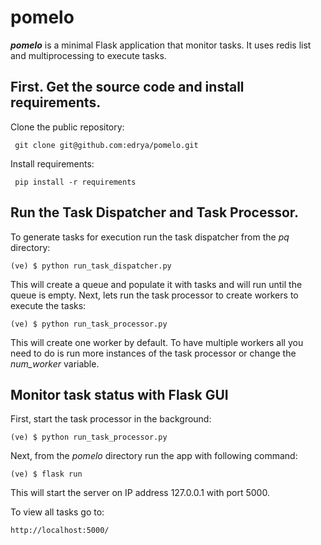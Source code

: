 # pomelo
<b><i>pomelo</i></b> is a minimal Flask application that monitor tasks. It uses redis list and multiprocessing to execute tasks.


## First. Get the source code and install requirements.

Clone the public repository:

```console
 git clone git@github.com:edrya/pomelo.git
```
Install requirements:

```console
 pip install -r requirements
```


## Run the Task Dispatcher and Task Processor.

To generate tasks for execution run the task dispatcher from the <i>pq</i> directory:

```console
(ve) $ python run_task_dispatcher.py
```

This will create a queue and populate it with tasks and will run until the queue is empty.
Next, lets run the task processor to create workers to execute the tasks:

```console
(ve) $ python run_task_processor.py
```
This will create one worker by default. To have multiple workers all you need to do is run more instances of the task processor or change the <i>num_worker</i> variable.


## Monitor task status with Flask GUI

First, start the task processor in the background:

```console
(ve) $ python run_task_processor.py
```

Next, from the <i>pomelo</i> directory run the app with following command:

```console
(ve) $ flask run
```
This will start the server on IP address 127.0.0.1 with port 5000. 

To view all tasks go to:

```console
http://localhost:5000/
```



